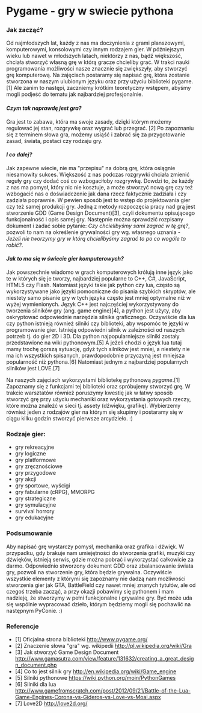 # Pygame - gry w swiecie pythona

### Jak zacząć?

Od najmłodszych lat, każdy z nas ma doczynienia z grami planszowymi, komputerowymi, konsolowymi czy innym rodzajem gier.
W późniejszym wieku lub nawet w młodszych latach, niektórzy z nas, bądź większość, chciała stworzyć własną grę w którą
gracze chcieliby grać. W trakci nauki programowania możliwości nasze znacznie się zwiększyły, aby stworzyć grę komputerową.
Na zajęciach postaramy się napisać grę, która zostanie stworzona w naszym ulubionym języku oraz przy użyciu biblioteki pygame.[1]
Ale zanim to następi, zaczniemy krótkim teoretyczny wstępem, abyśmy mogli podjeść do tematu jak najbardziej profesjonalnie.

#### *Czym tak naprawdę jest gra?*
Gra jest to zabawa, która ma swoje zasady, dzięki którym możemy regulować jej stan, rozgrywkę oraz wygrać lub przegrać. [2]
Po zapoznaniu się z terminem słowa gra, możemy usiąść i zabrać się za przygotowanie zasad, świata, postaci czy rodzaju gry.

#### *I co dalej?*
Jak zapewne wiecie, nie ma "przepisu" na dobrą grę, która osiągnie niesamowity sukces. Większość z nas podczas rozgrywki
chciała zmienić reguły gry czy dodać coś co wzbogaciłoby rozgrywkę. Dowdzi to, że każdy z nas ma pomysł, który nic nie kosztuje, 
a może stworzyć nową grę czy też wzbogacić nas o doświadczenie jak dana rzecz faktycznie zadziała i czy zadziała poprawnie.
W pewien sposób jest to wstęp do projektowania gier czy też samej produkcji gry. Jedną z metody rozpoczęcia pracy nad grą jest
stworzenie GDD (Game Design Document)[3], czyli dokumentu opisującego funkcjonalność i opis samej gry. Następnie można sprawdzić
rozpisany dokument i zadać sobie pytanie: *Czy chcielibyśmy sami zagrać w tę grę?*, pozwoli to nam na określenie grywalności gry wg.
własnego uznania - *Jeżeli nie tworzymy gry w którą chcielibyśmy zagrać to po co wogóle to robić?*.

#### *Jak to ma się w świecie gier komputerowych?*
Jak powszechnie wiadomo w grach komputerowych królują inne język jako te w których się je tworzy, najbardziej popularne to C++, C#, JavaScript, HTML5 
czy Flash. Natomiast języki takie jak python czy lua, często są wykorzystywane jako języki pomocniczne do pisania szybkich skryptów, ale niestety samo 
pisanie gry w tych języka często jest mniej optymalne niż w wyżej wymienionych. Język C++ jest najczęściej wykorzystywany do tworzenia silników gry 
(ang. game engine)[4], a python jest użyty, aby oskryptować odpowiednie narzędzia silnika graficznego. Oczywiście dla lua czy python istnieją również silniki 
czy biblioteki, aby wspomóc te języki w programowanie gier. Istnieją odpowiedni silnik w zależności od naszych potrzeb tj. do gier 2D i 3D.
Dla python najpopularniejsze silniki zostały przedstawione na wiki pythonowym.[5] A jeżeli chodzi o język lua tutaj mamy trochę gorszą sytuację, gdyż tych 
silników jest mniej, a niestety nie ma ich wszystkich spisanych, prawdopodobnie przyczyną jest mniejsza popularność niż pythona.[6] Natomiast jednym z 
najbardziej popularnych silników jest LOVE.[7]

Na naszych zajęciach wykorzystami bibliotekę pythonową *pygame*.[1] Zapoznamy się z funkcjami tej biblioteki oraz spróbujemy stworzyć grę.
W trakcie warsztatów również poruszymy kwestię jak w łatwy sposób stworzyć grę przy użyciu mechaniki oraz wykorzystania gotowych rzeczy, które
można znaleźć w sieci tj. assety (dźwięku, grafikę). Wybierzemy również jeden z rodzajów gier na którym się skupimy i postaramy się w ciągu
kilku godzin stworzyć pierwsze arcydzieło. :)

### Rodzaje gier:
* gry rekreacyjne
* gry logiczne
* gry platformowe
* gry zręcznościowe
* gry przygodowe
* gry akcji
* gry sportowe, wyścigi
* gry fabularne (cRPG), MMORPG
* gry strategiczne
* gry symulacyjne
* survival horrory
* gry edukacyjne

### Podsumowanie

Aby napisać grę wystarczy pomysł, mechanika oraz grafika i dźwięk. W przypadku, gdy brakuje nam umiejętności do stworzenia grafiki, muzyki czy dźwięków,
istnieją serwis, gdzie można pobrać i wykorzystać całkowicie za darmo. Odpowiednio stworzony dokument GDD oraz zbalansowanie świata gry, pozwoli na 
stworzenie gry, która będzie grywalna. Oczywiście wszystkie elementy z którymi się zapoznamy nie dadzą nam możliwości stworzenia gier jak GTA, BattleField
czy nawet mniej znanych tytułów, ale od czegoś trzeba zacząć, a przy okazji pobawimy się pythonem i mam nadzieję, że stworzymy w pełni funkcjonalne i grywalne
gry. Być może uda się wspólnie wypracować dzieło, którym będziemy mogli się pochawlić na następnym PyConie. :)

### Referencje

* [1] Oficjalna strona biblioteki http://www.pygame.org/
* [2] Znaczenie słowa "gra" wg. wikipedii http://pl.wikipedia.org/wiki/Gra
* [3] Jak stworzyć Game Design Document http://www.gamasutra.com/view/feature/131632/creating_a_great_design_document.php
* [4] Co to jest silnik gry http://en.wikipedia.org/wiki/Game_engine
* [5] Silniki pythonowe https://wiki.python.org/moin/PythonGames
* [6] Silniki dla lua http://www.gamefromscratch.com/post/2012/09/21/Battle-of-the-Lua-Game-Engines-Corona-vs-Gideros-vs-Love-vs-Moai.aspx
* [7] Love2D http://love2d.org/
